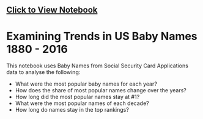 ## [Click to View Notebook](https://github.com/lbyrne23/USBabyNames/blob/master/BabyNames.ipynb)

# Examining Trends in US Baby Names 1880 - 2016
This notebook uses Baby Names from Social Security Card Applications data to analyse the following:

* What were the most popular baby names for each year?
* How does the share of most popular names change over the years?
* How long did the most popular names stay at #1?
* What were the most popular names of each decade?
* How long do names stay in the top rankings?
